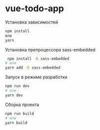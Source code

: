 # vue-todo-app

Установка зависимостей
``` bash
npm install
или
yarn
```

Установка препроцессора sass-embedded

``` bash
 npm install -D sass-embedded
# или
yarn add -D sass-embedded
```

Запуск в режиме разработки

``` bash
npm run dev
# или
yarn dev
```

Сборка проекта

``` bash
npm run build
# или
yarn build
```
